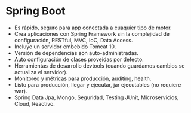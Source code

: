 # Spring Boot

- Es rápido, seguro para app conectada a cuaquier tipo de motor.
- Crea aplicaciones con Spring Framework sin la complejidad de configuración, RESTful, MVC, IoC, Data Access.
- Incluye un servidor embebido Tomcat 10.
- Versión de dependencias son auto-administradas.
- Auto configuración de clases proveídas por defecto.
- Herramientas de desarrollo devtools (cuando guardamos cambios se actualiza el servidor).
- Monitoreo y métricas para producción, auditing, health.
- Listo para producción, llegar y ejecutar, jar ejecutables (no requiere war).
- Spring Data Jpa, Mongo, Seguridad, Testing JUnit, Microservicios, Cloud, Reactivo.